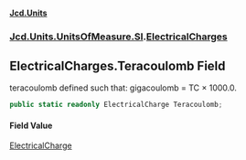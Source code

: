 #### [Jcd.Units](index 'index')
### [Jcd.Units.UnitsOfMeasure.SI](Jcd.Units.UnitsOfMeasure.SI 'Jcd.Units.UnitsOfMeasure.SI').[ElectricalCharges](ElectricalCharges 'Jcd.Units.UnitsOfMeasure.SI.ElectricalCharges')

## ElectricalCharges.Teracoulomb Field

teracoulomb defined such that: gigacoulomb = TC × 1000.0.

```csharp
public static readonly ElectricalCharge Teracoulomb;
```

#### Field Value
[ElectricalCharge](ElectricalCharge 'Jcd.Units.UnitTypes.ElectricalCharge')